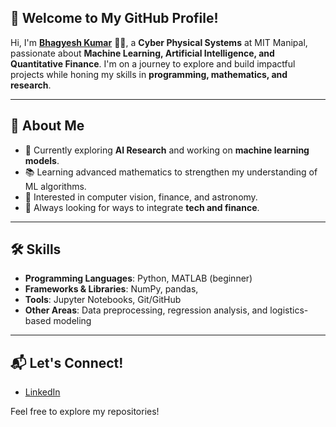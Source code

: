 ## 👋 Welcome to My GitHub Profile!

Hi, I'm **[Bhagyesh Kumar](https://linkedin.com/in/invibhagyesh)** 👨‍💻, a **Cyber Physical Systems** at MIT Manipal, passionate about **Machine Learning, Artificial Intelligence, and Quantitative Finance**. I'm on a journey to explore and build impactful projects while honing my skills in **programming, mathematics, and research**.

---

## 🌟 About Me

- 🔭 Currently exploring **AI Research** and working on **machine learning models**.
- 📚 Learning advanced mathematics to strengthen my understanding of ML algorithms.
- 🤖 Interested in computer vision, finance, and astronomy.
- 🎯 Always looking for ways to integrate **tech and finance**.

---

## 🛠️ Skills

- **Programming Languages**: Python, MATLAB (beginner)
- **Frameworks & Libraries**: NumPy, pandas, 
- **Tools**: Jupyter Notebooks, Git/GitHub
- **Other Areas**: Data preprocessing, regression analysis, and logistics-based modeling

---

## 📬 Let's Connect!

- [LinkedIn](https://linkedin.com/in/invibhagyesh)

Feel free to explore my repositories!
